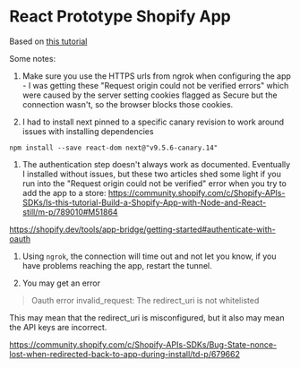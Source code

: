 # React Prototype Shopify App

Based on [this tutorial](https://shopify.dev/tutorials/build-a-shopify-app-with-node-and-react)



Some notes:
1. Make sure you use the HTTPS urls from ngrok when configuring the app - I was getting these "Request origin could 
not be verified errors" which were caused by the server setting cookies flagged as Secure but the connection wasn't, 
so the browser blocks those cookies. 

1. I had to install next pinned to a specific canary revision to work around issues with 
installing dependencies 
```
npm install --save react-dom next@"v9.5.6-canary.14"
```
1. The authentication step doesn't always work as documented. Eventually I installed without 
issues, but these two articles shed some light if you run into the "Request origin could not be verified" 
error when you try to add the app to a store:
https://community.shopify.com/c/Shopify-APIs-SDKs/Is-this-tutorial-Build-a-Shopify-App-with-Node-and-React-still/m-p/789010#M51864

https://shopify.dev/tools/app-bridge/getting-started#authenticate-with-oauth
1. Using `ngrok`, the connection will time out and not let you know, if you have problems
reaching the app, restart the tunnel.

1. You may get an error 
> Oauth error invalid_request: The redirect_uri is not whitelisted

This may mean that the redirect_uri is misconfigured, but it also may mean the API keys are incorrect.

https://community.shopify.com/c/Shopify-APIs-SDKs/Bug-State-nonce-lost-when-redirected-back-to-app-during-install/td-p/679662